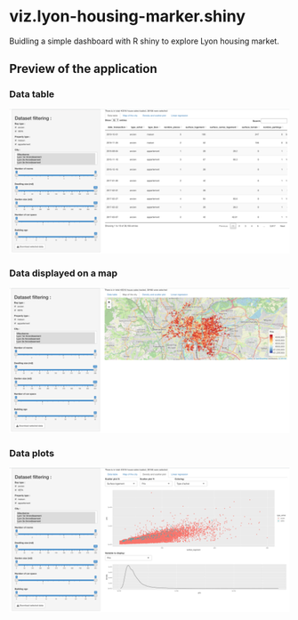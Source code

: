 # viz.lyon-housing-marker.shiny
Buidling a simple dashboard with R shiny to explore Lyon housing market.

## Preview of the application

### Data table

![Shiny app data table view](img/shiny-app-table.png)

### Data displayed on a map

![Shiny app data table view](img/shiny-app-map.png)

### Data plots

![Shiny app data table view](img/shiny-app-plot.png)